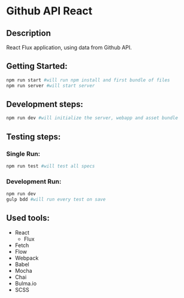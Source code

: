 # Github API React

## Description
React Flux application, using data from Github API.

## Getting Started:
```bash
npm run start #will run npm install and first bundle of files
npm run server #will start server
```

## Development steps:
```bash
npm run dev #will initialize the server, webapp and asset bundle
```
## Testing steps:
### Single Run:
```bash
npm run test #will test all specs
```
### Development Run:
```bash
npm run dev
gulp bdd #will run every test on save
```
## Used tools:
- React
  - Flux
- Fetch
- Flow
- Webpack
- Babel
- Mocha
- Chai
- Bulma.io
- SCSS
